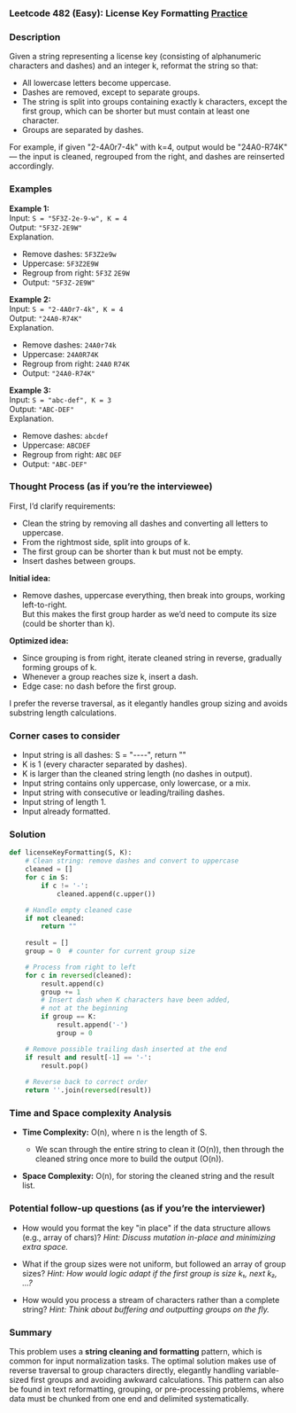 ### Leetcode 482 (Easy): License Key Formatting [Practice](https://leetcode.com/problems/license-key-formatting)

### Description  
Given a string representing a license key (consisting of alphanumeric characters and dashes) and an integer k, reformat the string so that:
- All lowercase letters become uppercase.
- Dashes are removed, except to separate groups.
- The string is split into groups containing exactly k characters, except the first group, which can be shorter but must contain at least one character.
- Groups are separated by dashes.

For example, if given "2-4A0r7-4k" with k=4, output would be "24A0-R74K" — the input is cleaned, regrouped from the right, and dashes are reinserted accordingly.

### Examples  

**Example 1:**  
Input: `S = "5F3Z-2e-9-w", K = 4`  
Output: `"5F3Z-2E9W"`  
Explanation.  
- Remove dashes: `5F3Z2e9w`  
- Uppercase: `5F3Z2E9W`  
- Regroup from right: `5F3Z` `2E9W`  
- Output: `"5F3Z-2E9W"`

**Example 2:**  
Input: `S = "2-4A0r7-4k", K = 4`  
Output: `"24A0-R74K"`  
Explanation.  
- Remove dashes: `24A0r74k`  
- Uppercase: `24A0R74K`  
- Regroup from right: `24A0` `R74K`  
- Output: `"24A0-R74K"`

**Example 3:**  
Input: `S = "abc-def", K = 3`  
Output: `"ABC-DEF"`  
Explanation.  
- Remove dashes: `abcdef`  
- Uppercase: `ABCDEF`  
- Regroup from right: `ABC` `DEF`  
- Output: `"ABC-DEF"`

### Thought Process (as if you’re the interviewee)  
First, I’d clarify requirements:  
- Clean the string by removing all dashes and converting all letters to uppercase.
- From the rightmost side, split into groups of k.
- The first group can be shorter than k but must not be empty.
- Insert dashes between groups.

**Initial idea:**  
- Remove dashes, uppercase everything, then break into groups, working left-to-right.  
But this makes the first group harder as we’d need to compute its size (could be shorter than k).

**Optimized idea:**  
- Since grouping is from right, iterate cleaned string in reverse, gradually forming groups of k.  
- Whenever a group reaches size k, insert a dash.  
- Edge case: no dash before the first group.

I prefer the reverse traversal, as it elegantly handles group sizing and avoids substring length calculations.

### Corner cases to consider  
- Input string is all dashes: S = "----", return ""
- K is 1 (every character separated by dashes).
- K is larger than the cleaned string length (no dashes in output).
- Input string contains only uppercase, only lowercase, or a mix.
- Input string with consecutive or leading/trailing dashes.
- Input string of length 1.
- Input already formatted.

### Solution

```python
def licenseKeyFormatting(S, K):
    # Clean string: remove dashes and convert to uppercase
    cleaned = []
    for c in S:
        if c != '-':
            cleaned.append(c.upper())

    # Handle empty cleaned case
    if not cleaned:
        return ""
    
    result = []
    group = 0  # counter for current group size

    # Process from right to left
    for c in reversed(cleaned):
        result.append(c)
        group += 1
        # Insert dash when K characters have been added,
        # not at the beginning
        if group == K:
            result.append('-')
            group = 0

    # Remove possible trailing dash inserted at the end
    if result and result[-1] == '-':
        result.pop()
    
    # Reverse back to correct order
    return ''.join(reversed(result))
```

### Time and Space complexity Analysis  

- **Time Complexity:** O(n), where n is the length of S.  
  - We scan through the entire string to clean it (O(n)), then through the cleaned string once more to build the output (O(n)).

- **Space Complexity:** O(n), for storing the cleaned string and the result list.

### Potential follow-up questions (as if you’re the interviewer)  

- How would you format the key "in place" if the data structure allows (e.g., array of chars)?
  *Hint: Discuss mutation in-place and minimizing extra space.*

- What if the group sizes were not uniform, but followed an array of group sizes?
  *Hint: How would logic adapt if the first group is size k₁, next k₂, ...?*

- How would you process a stream of characters rather than a complete string?
  *Hint: Think about buffering and outputting groups on the fly.*

### Summary
This problem uses a **string cleaning and formatting** pattern, which is common for input normalization tasks. The optimal solution makes use of reverse traversal to group characters directly, elegantly handling variable-sized first groups and avoiding awkward calculations. This pattern can also be found in text reformatting, grouping, or pre-processing problems, where data must be chunked from one end and delimited systematically.